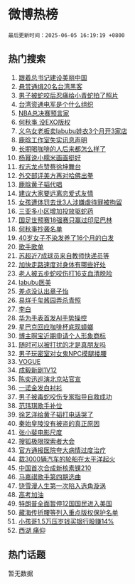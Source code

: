 # 微博热榜

`最后更新时间：2025-06-05 16:19:19 +0800`

## 热门搜索

1. [跟着总书记建设美丽中国](https://m.weibo.cn/search?containerid=100103type%3D1%26t%3D10%26q%3D%23%E8%B7%9F%E7%9D%80%E6%80%BB%E4%B9%A6%E8%AE%B0%E5%BB%BA%E8%AE%BE%E7%BE%8E%E4%B8%BD%E4%B8%AD%E5%9B%BD%23&stream_entry_id=51&isnewpage=1&extparam=seat%3D1%26filter_type%3Drealtimehot%26stream_entry_id%3D51%26c_type%3D51%26pos%3D0%26cate%3D10103%26q%3D%2523%25E8%25B7%259F%25E7%259D%2580%25E6%2580%25BB%25E4%25B9%25A6%25E8%25AE%25B0%25E5%25BB%25BA%25E8%25AE%25BE%25E7%25BE%258E%25E4%25B8%25BD%25E4%25B8%25AD%25E5%259B%25BD%2523%26dgr%3D0%26display_time%3D1749111558%26pre_seqid%3D17491115586870205098103)
1. [悬赏通缉20名台湾黑客](https://m.weibo.cn/search?containerid=100103type%3D1%26t%3D10%26q%3D%23%E6%82%AC%E8%B5%8F%E9%80%9A%E7%BC%8920%E5%90%8D%E5%8F%B0%E6%B9%BE%E9%BB%91%E5%AE%A2%23&stream_entry_id=31&isnewpage=1&extparam=seat%3D1%26filter_type%3Drealtimehot%26c_type%3D31%26q%3D%2523%25E6%2582%25AC%25E8%25B5%258F%25E9%2580%259A%25E7%25BC%258920%25E5%2590%258D%25E5%258F%25B0%25E6%25B9%25BE%25E9%25BB%2591%25E5%25AE%25A2%2523%26cate%3D5001%26stream_entry_id%3D31%26dgr%3D0%26band_rank%3D1%26pos%3D0%26flag%3D16%26realpos%3D1%26lcate%3D5001%26display_time%3D1749111558%26pre_seqid%3D17491115586870205098103)
1. [男子被蛇咬后忍痛给小青蛇拍了照片](https://m.weibo.cn/search?containerid=100103type%3D1%26t%3D10%26q%3D%23%E7%94%B7%E5%AD%90%E8%A2%AB%E8%9B%87%E5%92%AC%E5%90%8E%E5%BF%8D%E7%97%9B%E7%BB%99%E5%B0%8F%E9%9D%92%E8%9B%87%E6%8B%8D%E4%BA%86%E7%85%A7%E7%89%87%23&stream_entry_id=31&isnewpage=1&extparam=seat%3D1%26filter_type%3Drealtimehot%26c_type%3D31%26q%3D%2523%25E7%2594%25B7%25E5%25AD%2590%25E8%25A2%25AB%25E8%259B%2587%25E5%2592%25AC%25E5%2590%258E%25E5%25BF%258D%25E7%2597%259B%25E7%25BB%2599%25E5%25B0%258F%25E9%259D%2592%25E8%259B%2587%25E6%258B%258D%25E4%25BA%2586%25E7%2585%25A7%25E7%2589%2587%2523%26cate%3D5001%26stream_entry_id%3D31%26dgr%3D0%26band_rank%3D2%26pos%3D1%26flag%3D1%26realpos%3D2%26lcate%3D5001%26display_time%3D1749111558%26pre_seqid%3D17491115586870205098103)
1. [台湾资通电军是个什么组织](https://m.weibo.cn/search?containerid=100103type%3D1%26t%3D10%26q%3D%23%E5%8F%B0%E6%B9%BE%E8%B5%84%E9%80%9A%E7%94%B5%E5%86%9B%E6%98%AF%E4%B8%AA%E4%BB%80%E4%B9%88%E7%BB%84%E7%BB%87%23&stream_entry_id=31&isnewpage=1&extparam=seat%3D1%26filter_type%3Drealtimehot%26c_type%3D31%26q%3D%2523%25E5%258F%25B0%25E6%25B9%25BE%25E8%25B5%2584%25E9%2580%259A%25E7%2594%25B5%25E5%2586%259B%25E6%2598%25AF%25E4%25B8%25AA%25E4%25BB%2580%25E4%25B9%2588%25E7%25BB%2584%25E7%25BB%2587%2523%26cate%3D5001%26stream_entry_id%3D31%26dgr%3D0%26band_rank%3D3%26pos%3D2%26flag%3D0%26realpos%3D3%26lcate%3D5001%26display_time%3D1749111558%26pre_seqid%3D17491115586870205098103)
1. [NBA总决赛预言家](https://m.weibo.cn/search?containerid=100103type%3D1%26t%3D10%26q%3D%23NBA%E6%80%BB%E5%86%B3%E8%B5%9B%E9%A2%84%E8%A8%80%E5%AE%B6%23&stream_entry_id=31&isnewpage=1&extparam=seat%3D1%26filter_type%3Drealtimehot%26c_type%3D31%26q%3D%2523NBA%25E6%2580%25BB%25E5%2586%25B3%25E8%25B5%259B%25E9%25A2%2584%25E8%25A8%2580%25E5%25AE%25B6%2523%26dgr%3D0%26adid%3D288688%26stream_entry_id%3D31%26topic_ad%3D1%26band_rank%3D4%26pos%3D3%26cate%3D5001%26is_ad_pos%3D1%26lcate%3D5001%26display_time%3D1749111558%26pre_seqid%3D17491115586870205098103)
1. [何秋亊 没EXO版权](https://m.weibo.cn/search?containerid=100103type%3D1%26t%3D10%26q%3D%E4%BD%95%E7%A7%8B%E4%BA%8A+%E6%B2%A1EXO%E7%89%88%E6%9D%83&stream_entry_id=31&isnewpage=1&extparam=seat%3D1%26filter_type%3Drealtimehot%26c_type%3D31%26q%3D%25E4%25BD%2595%25E7%25A7%258B%25E4%25BA%258A%2520%25E6%25B2%25A1EXO%25E7%2589%2588%25E6%259D%2583%26cate%3D5001%26stream_entry_id%3D31%26dgr%3D0%26band_rank%3D4%26pos%3D4%26flag%3D1%26realpos%3D4%26lcate%3D5001%26display_time%3D1749111558%26pre_seqid%3D17491115586870205098103)
1. [义乌女老板卖labubu娃衣3个月开3家店](https://m.weibo.cn/search?containerid=100103type%3D1%26t%3D10%26q%3D%23%E4%B9%89%E4%B9%8C%E5%A5%B3%E8%80%81%E6%9D%BF%E5%8D%96labubu%E5%A8%83%E8%A1%A33%E4%B8%AA%E6%9C%88%E5%BC%803%E5%AE%B6%E5%BA%97%23&stream_entry_id=31&isnewpage=1&extparam=seat%3D1%26filter_type%3Drealtimehot%26c_type%3D31%26q%3D%2523%25E4%25B9%2589%25E4%25B9%258C%25E5%25A5%25B3%25E8%2580%2581%25E6%259D%25BF%25E5%258D%2596labubu%25E5%25A8%2583%25E8%25A1%25A33%25E4%25B8%25AA%25E6%259C%2588%25E5%25BC%25803%25E5%25AE%25B6%25E5%25BA%2597%2523%26cate%3D5001%26stream_entry_id%3D31%26dgr%3D0%26band_rank%3D5%26pos%3D5%26flag%3D1%26realpos%3D5%26lcate%3D5001%26display_time%3D1749111558%26pre_seqid%3D17491115586870205098103)
1. [鹿晗工作室失实讯息声明](https://m.weibo.cn/search?containerid=100103type%3D1%26t%3D10%26q%3D%23%E9%B9%BF%E6%99%97%E5%B7%A5%E4%BD%9C%E5%AE%A4%E5%A4%B1%E5%AE%9E%E8%AE%AF%E6%81%AF%E5%A3%B0%E6%98%8E%23&stream_entry_id=31&isnewpage=1&extparam=seat%3D1%26filter_type%3Drealtimehot%26c_type%3D31%26q%3D%2523%25E9%25B9%25BF%25E6%2599%2597%25E5%25B7%25A5%25E4%25BD%259C%25E5%25AE%25A4%25E5%25A4%25B1%25E5%25AE%259E%25E8%25AE%25AF%25E6%2581%25AF%25E5%25A3%25B0%25E6%2598%258E%2523%26cate%3D5001%26stream_entry_id%3D31%26dgr%3D0%26band_rank%3D6%26pos%3D6%26flag%3D1%26realpos%3D6%26lcate%3D5001%26display_time%3D1749111558%26pre_seqid%3D17491115586870205098103)
1. [长期喝咖啡的人后来都怎么样了](https://m.weibo.cn/search?containerid=100103type%3D1%26t%3D10%26q%3D%E9%95%BF%E6%9C%9F%E5%96%9D%E5%92%96%E5%95%A1%E7%9A%84%E4%BA%BA%E5%90%8E%E6%9D%A5%E9%83%BD%E6%80%8E%E4%B9%88%E6%A0%B7%E4%BA%86&stream_entry_id=31&isnewpage=1&extparam=seat%3D1%26filter_type%3Drealtimehot%26c_type%3D31%26q%3D%25E9%2595%25BF%25E6%259C%259F%25E5%2596%259D%25E5%2592%2596%25E5%2595%25A1%25E7%259A%2584%25E4%25BA%25BA%25E5%2590%258E%25E6%259D%25A5%25E9%2583%25BD%25E6%2580%258E%25E4%25B9%2588%25E6%25A0%25B7%25E4%25BA%2586%26cate%3D5001%26stream_entry_id%3D31%26dgr%3D0%26band_rank%3D7%26pos%3D7%26flag%3D1%26realpos%3D7%26lcate%3D5001%26display_time%3D1749111558%26pre_seqid%3D17491115586870205098103)
1. [杨幂说小糯米画画挺好](https://m.weibo.cn/search?containerid=100103type%3D1%26t%3D10%26q%3D%23%E6%9D%A8%E5%B9%82%E8%AF%B4%E5%B0%8F%E7%B3%AF%E7%B1%B3%E7%94%BB%E7%94%BB%E6%8C%BA%E5%A5%BD%23&stream_entry_id=31&isnewpage=1&extparam=seat%3D1%26filter_type%3Drealtimehot%26c_type%3D31%26q%3D%2523%25E6%259D%25A8%25E5%25B9%2582%25E8%25AF%25B4%25E5%25B0%258F%25E7%25B3%25AF%25E7%25B1%25B3%25E7%2594%25BB%25E7%2594%25BB%25E6%258C%25BA%25E5%25A5%25BD%2523%26cate%3D5001%26stream_entry_id%3D31%26dgr%3D0%26band_rank%3D8%26pos%3D8%26flag%3D0%26realpos%3D8%26lcate%3D5001%26display_time%3D1749111558%26pre_seqid%3D17491115586870205098103)
1. [权志龙点赞蔡徐坤舞台](https://m.weibo.cn/search?containerid=100103type%3D1%26t%3D10%26q%3D%23%E6%9D%83%E5%BF%97%E9%BE%99%E7%82%B9%E8%B5%9E%E8%94%A1%E5%BE%90%E5%9D%A4%E8%88%9E%E5%8F%B0%23&stream_entry_id=31&isnewpage=1&extparam=seat%3D1%26filter_type%3Drealtimehot%26c_type%3D31%26q%3D%2523%25E6%259D%2583%25E5%25BF%2597%25E9%25BE%2599%25E7%2582%25B9%25E8%25B5%259E%25E8%2594%25A1%25E5%25BE%2590%25E5%259D%25A4%25E8%2588%259E%25E5%258F%25B0%2523%26cate%3D5001%26stream_entry_id%3D31%26dgr%3D0%26band_rank%3D9%26pos%3D9%26flag%3D0%26realpos%3D9%26lcate%3D5001%26display_time%3D1749111558%26pre_seqid%3D17491115586870205098103)
1. [外交部评美方再对哈佛出拳](https://m.weibo.cn/search?containerid=100103type%3D1%26t%3D10%26q%3D%23%E5%A4%96%E4%BA%A4%E9%83%A8%E8%AF%84%E7%BE%8E%E6%96%B9%E5%86%8D%E5%AF%B9%E5%93%88%E4%BD%9B%E5%87%BA%E6%8B%B3%23&stream_entry_id=31&isnewpage=1&extparam=seat%3D1%26filter_type%3Drealtimehot%26c_type%3D31%26q%3D%2523%25E5%25A4%2596%25E4%25BA%25A4%25E9%2583%25A8%25E8%25AF%2584%25E7%25BE%258E%25E6%2596%25B9%25E5%2586%258D%25E5%25AF%25B9%25E5%2593%2588%25E4%25BD%259B%25E5%2587%25BA%25E6%258B%25B3%2523%26cate%3D5001%26stream_entry_id%3D31%26dgr%3D0%26band_rank%3D10%26pos%3D10%26flag%3D1%26realpos%3D10%26lcate%3D5001%26display_time%3D1749111558%26pre_seqid%3D17491115586870205098103)
1. [鹿晗黄子韬代唱](https://m.weibo.cn/search?containerid=100103type%3D1%26t%3D10%26q%3D%E9%B9%BF%E6%99%97%E9%BB%84%E5%AD%90%E9%9F%AC%E4%BB%A3%E5%94%B1&stream_entry_id=31&isnewpage=1&extparam=seat%3D1%26filter_type%3Drealtimehot%26c_type%3D31%26q%3D%25E9%25B9%25BF%25E6%2599%2597%25E9%25BB%2584%25E5%25AD%2590%25E9%259F%25AC%25E4%25BB%25A3%25E5%2594%25B1%26cate%3D5001%26stream_entry_id%3D31%26dgr%3D0%26band_rank%3D11%26pos%3D11%26flag%3D1%26realpos%3D11%26lcate%3D5001%26display_time%3D1749111558%26pre_seqid%3D17491115586870205098103)
1. [建议大家要远离恋爱式友情](https://m.weibo.cn/search?containerid=100103type%3D1%26t%3D10%26q%3D%E5%BB%BA%E8%AE%AE%E5%A4%A7%E5%AE%B6%E8%A6%81%E8%BF%9C%E7%A6%BB%E6%81%8B%E7%88%B1%E5%BC%8F%E5%8F%8B%E6%83%85&stream_entry_id=31&isnewpage=1&extparam=seat%3D1%26filter_type%3Drealtimehot%26c_type%3D31%26q%3D%25E5%25BB%25BA%25E8%25AE%25AE%25E5%25A4%25A7%25E5%25AE%25B6%25E8%25A6%2581%25E8%25BF%259C%25E7%25A6%25BB%25E6%2581%258B%25E7%2588%25B1%25E5%25BC%258F%25E5%258F%258B%25E6%2583%2585%26cate%3D5001%26stream_entry_id%3D31%26dgr%3D0%26band_rank%3D12%26pos%3D12%26flag%3D2%26realpos%3D12%26lcate%3D5001%26display_time%3D1749111558%26pre_seqid%3D17491115586870205098103)
1. [女孩遭体罚去世3人涉嫌虐待罪被拘留](https://m.weibo.cn/search?containerid=100103type%3D1%26t%3D10%26q%3D%23%E5%A5%B3%E5%AD%A9%E9%81%AD%E4%BD%93%E7%BD%9A%E5%8E%BB%E4%B8%963%E4%BA%BA%E6%B6%89%E5%AB%8C%E8%99%90%E5%BE%85%E7%BD%AA%E8%A2%AB%E6%8B%98%E7%95%99%23&stream_entry_id=31&isnewpage=1&extparam=seat%3D1%26filter_type%3Drealtimehot%26c_type%3D31%26q%3D%2523%25E5%25A5%25B3%25E5%25AD%25A9%25E9%2581%25AD%25E4%25BD%2593%25E7%25BD%259A%25E5%258E%25BB%25E4%25B8%25963%25E4%25BA%25BA%25E6%25B6%2589%25E5%25AB%258C%25E8%2599%2590%25E5%25BE%2585%25E7%25BD%25AA%25E8%25A2%25AB%25E6%258B%2598%25E7%2595%2599%2523%26cate%3D5001%26stream_entry_id%3D31%26dgr%3D0%26band_rank%3D13%26pos%3D13%26flag%3D2%26realpos%3D13%26lcate%3D5001%26display_time%3D1749111558%26pre_seqid%3D17491115586870205098103)
1. [三亚多小区增加投放驱蛇药](https://m.weibo.cn/search?containerid=100103type%3D1%26t%3D10%26q%3D%23%E4%B8%89%E4%BA%9A%E5%A4%9A%E5%B0%8F%E5%8C%BA%E5%A2%9E%E5%8A%A0%E6%8A%95%E6%94%BE%E9%A9%B1%E8%9B%87%E8%8D%AF%23&stream_entry_id=31&isnewpage=1&extparam=seat%3D1%26filter_type%3Drealtimehot%26c_type%3D31%26q%3D%2523%25E4%25B8%2589%25E4%25BA%259A%25E5%25A4%259A%25E5%25B0%258F%25E5%258C%25BA%25E5%25A2%259E%25E5%258A%25A0%25E6%258A%2595%25E6%2594%25BE%25E9%25A9%25B1%25E8%259B%2587%25E8%258D%25AF%2523%26cate%3D5001%26stream_entry_id%3D31%26dgr%3D0%26band_rank%3D14%26pos%3D14%26flag%3D1%26realpos%3D14%26lcate%3D5001%26display_time%3D1749111558%26pre_seqid%3D17491115586870205098103)
1. [国足世预赛18强赛只赢过印尼巴林](https://m.weibo.cn/search?containerid=100103type%3D1%26t%3D10%26q%3D%23%E5%9B%BD%E8%B6%B3%E4%B8%96%E9%A2%84%E8%B5%9B18%E5%BC%BA%E8%B5%9B%E5%8F%AA%E8%B5%A2%E8%BF%87%E5%8D%B0%E5%B0%BC%E5%B7%B4%E6%9E%97%23&stream_entry_id=31&isnewpage=1&extparam=seat%3D1%26filter_type%3Drealtimehot%26c_type%3D31%26q%3D%2523%25E5%259B%25BD%25E8%25B6%25B3%25E4%25B8%2596%25E9%25A2%2584%25E8%25B5%259B18%25E5%25BC%25BA%25E8%25B5%259B%25E5%258F%25AA%25E8%25B5%25A2%25E8%25BF%2587%25E5%258D%25B0%25E5%25B0%25BC%25E5%25B7%25B4%25E6%259E%2597%2523%26cate%3D5001%26stream_entry_id%3D31%26dgr%3D0%26band_rank%3D15%26pos%3D15%26flag%3D1%26realpos%3D15%26lcate%3D5001%26display_time%3D1749111558%26pre_seqid%3D17491115586870205098103)
1. [何秋亊抄袭名单](https://m.weibo.cn/search?containerid=100103type%3D1%26t%3D10%26q%3D%E4%BD%95%E7%A7%8B%E4%BA%8A%E6%8A%84%E8%A2%AD%E5%90%8D%E5%8D%95&stream_entry_id=31&isnewpage=1&extparam=seat%3D1%26filter_type%3Drealtimehot%26c_type%3D31%26q%3D%25E4%25BD%2595%25E7%25A7%258B%25E4%25BA%258A%25E6%258A%2584%25E8%25A2%25AD%25E5%2590%258D%25E5%258D%2595%26cate%3D5001%26stream_entry_id%3D31%26dgr%3D0%26band_rank%3D16%26pos%3D16%26flag%3D1%26realpos%3D16%26lcate%3D5001%26display_time%3D1749111558%26pre_seqid%3D17491115586870205098103)
1. [40岁女子不染发养了16个月的白发](https://m.weibo.cn/search?containerid=100103type%3D1%26t%3D10%26q%3D%2340%E5%B2%81%E5%A5%B3%E5%AD%90%E4%B8%8D%E6%9F%93%E5%8F%91%E5%85%BB%E4%BA%8616%E4%B8%AA%E6%9C%88%E7%9A%84%E7%99%BD%E5%8F%91%23&stream_entry_id=31&isnewpage=1&extparam=seat%3D1%26filter_type%3Drealtimehot%26c_type%3D31%26q%3D%252340%25E5%25B2%2581%25E5%25A5%25B3%25E5%25AD%2590%25E4%25B8%258D%25E6%259F%2593%25E5%258F%2591%25E5%2585%25BB%25E4%25BA%258616%25E4%25B8%25AA%25E6%259C%2588%25E7%259A%2584%25E7%2599%25BD%25E5%258F%2591%2523%26cate%3D5001%26stream_entry_id%3D31%26dgr%3D0%26band_rank%3D17%26pos%3D17%26flag%3D0%26realpos%3D17%26lcate%3D5001%26display_time%3D1749111558%26pre_seqid%3D17491115586870205098103)
1. [歌手歌单](https://m.weibo.cn/search?containerid=100103type%3D1%26t%3D10%26q%3D%E6%AD%8C%E6%89%8B%E6%AD%8C%E5%8D%95&stream_entry_id=31&isnewpage=1&extparam=seat%3D1%26filter_type%3Drealtimehot%26c_type%3D31%26q%3D%25E6%25AD%258C%25E6%2589%258B%25E6%25AD%258C%25E5%258D%2595%26cate%3D5001%26stream_entry_id%3D31%26dgr%3D0%26band_rank%3D18%26pos%3D18%26flag%3D0%26realpos%3D18%26lcate%3D5001%26display_time%3D1749111558%26pre_seqid%3D17491115586870205098103)
1. [苏超近7成球员来自教师快递员等](https://m.weibo.cn/search?containerid=100103type%3D1%26t%3D10%26q%3D%23%E8%8B%8F%E8%B6%85%E8%BF%917%E6%88%90%E7%90%83%E5%91%98%E6%9D%A5%E8%87%AA%E6%95%99%E5%B8%88%E5%BF%AB%E9%80%92%E5%91%98%E7%AD%89%23&stream_entry_id=31&isnewpage=1&extparam=seat%3D1%26filter_type%3Drealtimehot%26c_type%3D31%26q%3D%2523%25E8%258B%258F%25E8%25B6%2585%25E8%25BF%25917%25E6%2588%2590%25E7%2590%2583%25E5%2591%2598%25E6%259D%25A5%25E8%2587%25AA%25E6%2595%2599%25E5%25B8%2588%25E5%25BF%25AB%25E9%2580%2592%25E5%2591%2598%25E7%25AD%2589%2523%26cate%3D5001%26stream_entry_id%3D31%26dgr%3D0%26band_rank%3D19%26pos%3D19%26flag%3D1%26realpos%3D19%26lcate%3D5001%26display_time%3D1749111558%26pre_seqid%3D17491115586870205098103)
1. [加快走路速度对身体有哪些好处](https://m.weibo.cn/search?containerid=100103type%3D1%26t%3D10%26q%3D%E5%8A%A0%E5%BF%AB%E8%B5%B0%E8%B7%AF%E9%80%9F%E5%BA%A6%E5%AF%B9%E8%BA%AB%E4%BD%93%E6%9C%89%E5%93%AA%E4%BA%9B%E5%A5%BD%E5%A4%84&stream_entry_id=31&isnewpage=1&extparam=seat%3D1%26filter_type%3Drealtimehot%26c_type%3D31%26q%3D%25E5%258A%25A0%25E5%25BF%25AB%25E8%25B5%25B0%25E8%25B7%25AF%25E9%2580%259F%25E5%25BA%25A6%25E5%25AF%25B9%25E8%25BA%25AB%25E4%25BD%2593%25E6%259C%2589%25E5%2593%25AA%25E4%25BA%259B%25E5%25A5%25BD%25E5%25A4%2584%26cate%3D5001%26realpos%3D20%26stream_entry_id%3D31%26flag%3D1%26band_rank%3D20%26pos%3D20%26is_ai_ask%3D1%26dgr%3D0%26lcate%3D5001%26display_time%3D1749111558%26pre_seqid%3D17491115586870205098103)
1. [老人被五步蛇咬伤打16支血清脱险](https://m.weibo.cn/search?containerid=100103type%3D1%26t%3D10%26q%3D%23%E8%80%81%E4%BA%BA%E8%A2%AB%E4%BA%94%E6%AD%A5%E8%9B%87%E5%92%AC%E4%BC%A4%E6%89%9316%E6%94%AF%E8%A1%80%E6%B8%85%E8%84%B1%E9%99%A9%23&stream_entry_id=31&isnewpage=1&extparam=seat%3D1%26filter_type%3Drealtimehot%26c_type%3D31%26q%3D%2523%25E8%2580%2581%25E4%25BA%25BA%25E8%25A2%25AB%25E4%25BA%2594%25E6%25AD%25A5%25E8%259B%2587%25E5%2592%25AC%25E4%25BC%25A4%25E6%2589%259316%25E6%2594%25AF%25E8%25A1%2580%25E6%25B8%2585%25E8%2584%25B1%25E9%2599%25A9%2523%26cate%3D5001%26stream_entry_id%3D31%26dgr%3D0%26band_rank%3D21%26pos%3D21%26flag%3D0%26realpos%3D21%26lcate%3D5001%26display_time%3D1749111558%26pre_seqid%3D17491115586870205098103)
1. [labubu医美](https://m.weibo.cn/search?containerid=100103type%3D1%26t%3D10%26q%3Dlabubu%E5%8C%BB%E7%BE%8E&stream_entry_id=31&isnewpage=1&extparam=seat%3D1%26filter_type%3Drealtimehot%26c_type%3D31%26q%3Dlabubu%25E5%258C%25BB%25E7%25BE%258E%26cate%3D5001%26stream_entry_id%3D31%26dgr%3D0%26band_rank%3D22%26pos%3D22%26flag%3D1%26realpos%3D22%26lcate%3D5001%26display_time%3D1749111558%26pre_seqid%3D17491115586870205098103)
1. [差点没认出章子怡](https://m.weibo.cn/search?containerid=100103type%3D1%26t%3D10%26q%3D%E5%B7%AE%E7%82%B9%E6%B2%A1%E8%AE%A4%E5%87%BA%E7%AB%A0%E5%AD%90%E6%80%A1&stream_entry_id=31&isnewpage=1&extparam=seat%3D1%26filter_type%3Drealtimehot%26c_type%3D31%26q%3D%25E5%25B7%25AE%25E7%2582%25B9%25E6%25B2%25A1%25E8%25AE%25A4%25E5%2587%25BA%25E7%25AB%25A0%25E5%25AD%2590%25E6%2580%25A1%26cate%3D5001%26stream_entry_id%3D31%26dgr%3D0%26band_rank%3D23%26pos%3D23%26flag%3D1%26realpos%3D23%26lcate%3D5001%26display_time%3D1749111558%26pre_seqid%3D17491115586870205098103)
1. [易烊千玺酱园弄杀青照](https://m.weibo.cn/search?containerid=100103type%3D1%26t%3D10%26q%3D%23%E6%98%93%E7%83%8A%E5%8D%83%E7%8E%BA%E9%85%B1%E5%9B%AD%E5%BC%84%E6%9D%80%E9%9D%92%E7%85%A7%23&stream_entry_id=31&isnewpage=1&extparam=seat%3D1%26filter_type%3Drealtimehot%26c_type%3D31%26q%3D%2523%25E6%2598%2593%25E7%2583%258A%25E5%258D%2583%25E7%258E%25BA%25E9%2585%25B1%25E5%259B%25AD%25E5%25BC%2584%25E6%259D%2580%25E9%259D%2592%25E7%2585%25A7%2523%26cate%3D5001%26stream_entry_id%3D31%26dgr%3D0%26band_rank%3D24%26pos%3D24%26flag%3D1%26realpos%3D24%26lcate%3D5001%26display_time%3D1749111558%26pre_seqid%3D17491115586870205098103)
1. [李白](https://m.weibo.cn/search?containerid=100103type%3D1%26t%3D10%26q%3D%E6%9D%8E%E7%99%BD&stream_entry_id=31&isnewpage=1&extparam=seat%3D1%26filter_type%3Drealtimehot%26c_type%3D31%26q%3D%25E6%259D%258E%25E7%2599%25BD%26cate%3D5001%26stream_entry_id%3D31%26dgr%3D0%26band_rank%3D25%26pos%3D25%26flag%3D0%26realpos%3D25%26lcate%3D5001%26display_time%3D1749111558%26pre_seqid%3D17491115586870205098103)
1. [华为手表首发AI手势操控](https://m.weibo.cn/search?containerid=100103type%3D1%26t%3D10%26q%3D%23%E5%8D%8E%E4%B8%BA%E6%89%8B%E8%A1%A8%E9%A6%96%E5%8F%91AI%E6%89%8B%E5%8A%BF%E6%93%8D%E6%8E%A7%23&stream_entry_id=31&isnewpage=1&extparam=seat%3D1%26filter_type%3Drealtimehot%26c_type%3D31%26q%3D%2523%25E5%258D%258E%25E4%25B8%25BA%25E6%2589%258B%25E8%25A1%25A8%25E9%25A6%2596%25E5%258F%2591AI%25E6%2589%258B%25E5%258A%25BF%25E6%2593%258D%25E6%258E%25A7%2523%26cate%3D5001%26stream_entry_id%3D31%26dgr%3D0%26band_rank%3D26%26pos%3D26%26flag%3D1%26realpos%3D26%26lcate%3D5001%26display_time%3D1749111558%26pre_seqid%3D17491115586870205098103)
1. [星巴克回应咖啡杯底现蟑螂](https://m.weibo.cn/search?containerid=100103type%3D1%26t%3D10%26q%3D%23%E6%98%9F%E5%B7%B4%E5%85%8B%E5%9B%9E%E5%BA%94%E5%92%96%E5%95%A1%E6%9D%AF%E5%BA%95%E7%8E%B0%E8%9F%91%E8%9E%82%23&stream_entry_id=31&isnewpage=1&extparam=seat%3D1%26filter_type%3Drealtimehot%26c_type%3D31%26q%3D%2523%25E6%2598%259F%25E5%25B7%25B4%25E5%2585%258B%25E5%259B%259E%25E5%25BA%2594%25E5%2592%2596%25E5%2595%25A1%25E6%259D%25AF%25E5%25BA%2595%25E7%258E%25B0%25E8%259F%2591%25E8%259E%2582%2523%26cate%3D5001%26stream_entry_id%3D31%26dgr%3D0%26band_rank%3D27%26pos%3D27%26flag%3D1%26realpos%3D27%26lcate%3D5001%26display_time%3D1749111558%26pre_seqid%3D17491115586870205098103)
1. [博主啊宝近期申请个人形象商标](https://m.weibo.cn/search?containerid=100103type%3D1%26t%3D10%26q%3D%23%E5%8D%9A%E4%B8%BB%E5%95%8A%E5%AE%9D%E8%BF%91%E6%9C%9F%E7%94%B3%E8%AF%B7%E4%B8%AA%E4%BA%BA%E5%BD%A2%E8%B1%A1%E5%95%86%E6%A0%87%23&stream_entry_id=31&isnewpage=1&extparam=seat%3D1%26filter_type%3Drealtimehot%26c_type%3D31%26q%3D%2523%25E5%258D%259A%25E4%25B8%25BB%25E5%2595%258A%25E5%25AE%259D%25E8%25BF%2591%25E6%259C%259F%25E7%2594%25B3%25E8%25AF%25B7%25E4%25B8%25AA%25E4%25BA%25BA%25E5%25BD%25A2%25E8%25B1%25A1%25E5%2595%2586%25E6%25A0%2587%2523%26cate%3D5001%26stream_entry_id%3D31%26dgr%3D0%26band_rank%3D28%26pos%3D28%26flag%3D1%26realpos%3D28%26lcate%3D5001%26display_time%3D1749111558%26pre_seqid%3D17491115586870205098103)
1. [随时可以被打扰的才是真朋友吗](https://m.weibo.cn/search?containerid=100103type%3D1%26t%3D10%26q%3D%E9%9A%8F%E6%97%B6%E5%8F%AF%E4%BB%A5%E8%A2%AB%E6%89%93%E6%89%B0%E7%9A%84%E6%89%8D%E6%98%AF%E7%9C%9F%E6%9C%8B%E5%8F%8B%E5%90%97&stream_entry_id=31&isnewpage=1&extparam=seat%3D1%26filter_type%3Drealtimehot%26c_type%3D31%26q%3D%25E9%259A%258F%25E6%2597%25B6%25E5%258F%25AF%25E4%25BB%25A5%25E8%25A2%25AB%25E6%2589%2593%25E6%2589%25B0%25E7%259A%2584%25E6%2589%258D%25E6%2598%25AF%25E7%259C%259F%25E6%259C%258B%25E5%258F%258B%25E5%2590%2597%26cate%3D5001%26realpos%3D29%26stream_entry_id%3D31%26flag%3D1%26band_rank%3D29%26pos%3D29%26is_ai_ask%3D1%26dgr%3D0%26lcate%3D5001%26display_time%3D1749111558%26pre_seqid%3D17491115586870205098103)
1. [男子玩密室对女鬼NPC摸腿搂腰](https://m.weibo.cn/search?containerid=100103type%3D1%26t%3D10%26q%3D%23%E7%94%B7%E5%AD%90%E7%8E%A9%E5%AF%86%E5%AE%A4%E5%AF%B9%E5%A5%B3%E9%AC%BCNPC%E6%91%B8%E8%85%BF%E6%90%82%E8%85%B0%23&stream_entry_id=31&isnewpage=1&extparam=seat%3D1%26filter_type%3Drealtimehot%26c_type%3D31%26q%3D%2523%25E7%2594%25B7%25E5%25AD%2590%25E7%258E%25A9%25E5%25AF%2586%25E5%25AE%25A4%25E5%25AF%25B9%25E5%25A5%25B3%25E9%25AC%25BCNPC%25E6%2591%25B8%25E8%2585%25BF%25E6%2590%2582%25E8%2585%25B0%2523%26cate%3D5001%26stream_entry_id%3D31%26dgr%3D0%26band_rank%3D30%26pos%3D30%26flag%3D1%26realpos%3D30%26lcate%3D5001%26display_time%3D1749111558%26pre_seqid%3D17491115586870205098103)
1. [VOGUE](https://m.weibo.cn/search?containerid=100103type%3D1%26t%3D10%26q%3DVOGUE&stream_entry_id=31&isnewpage=1&extparam=seat%3D1%26filter_type%3Drealtimehot%26c_type%3D31%26q%3DVOGUE%26cate%3D5001%26stream_entry_id%3D31%26dgr%3D0%26band_rank%3D31%26pos%3D31%26flag%3D1%26realpos%3D31%26lcate%3D5001%26display_time%3D1749111558%26pre_seqid%3D17491115586870205098103)
1. [成毅新剧1V12](https://m.weibo.cn/search?containerid=100103type%3D1%26t%3D10%26q%3D%E6%88%90%E6%AF%85%E6%96%B0%E5%89%A71V12&stream_entry_id=31&isnewpage=1&extparam=seat%3D1%26filter_type%3Drealtimehot%26c_type%3D31%26q%3D%25E6%2588%2590%25E6%25AF%2585%25E6%2596%25B0%25E5%2589%25A71V12%26cate%3D5001%26stream_entry_id%3D31%26dgr%3D0%26band_rank%3D32%26pos%3D32%26flag%3D1%26realpos%3D32%26lcate%3D5001%26display_time%3D1749111558%26pre_seqid%3D17491115586870205098103)
1. [陈奕迅巡演北京站官宣](https://m.weibo.cn/search?containerid=100103type%3D1%26t%3D10%26q%3D%23%E9%99%88%E5%A5%95%E8%BF%85%E5%B7%A1%E6%BC%94%E5%8C%97%E4%BA%AC%E7%AB%99%E5%AE%98%E5%AE%A3%23&stream_entry_id=31&isnewpage=1&extparam=seat%3D1%26filter_type%3Drealtimehot%26c_type%3D31%26q%3D%2523%25E9%2599%2588%25E5%25A5%2595%25E8%25BF%2585%25E5%25B7%25A1%25E6%25BC%2594%25E5%258C%2597%25E4%25BA%25AC%25E7%25AB%2599%25E5%25AE%2598%25E5%25AE%25A3%2523%26cate%3D5001%26stream_entry_id%3D31%26dgr%3D0%26band_rank%3D33%26pos%3D33%26flag%3D1%26realpos%3D33%26lcate%3D5001%26display_time%3D1749111558%26pre_seqid%3D17491115586870205098103)
1. [一诺金发白衬衫](https://m.weibo.cn/search?containerid=100103type%3D1%26t%3D10%26q%3D%23%E4%B8%80%E8%AF%BA%E9%87%91%E5%8F%91%E7%99%BD%E8%A1%AC%E8%A1%AB%23&stream_entry_id=31&isnewpage=1&extparam=seat%3D1%26filter_type%3Drealtimehot%26c_type%3D31%26q%3D%2523%25E4%25B8%2580%25E8%25AF%25BA%25E9%2587%2591%25E5%258F%2591%25E7%2599%25BD%25E8%25A1%25AC%25E8%25A1%25AB%2523%26cate%3D5001%26stream_entry_id%3D31%26dgr%3D0%26band_rank%3D34%26pos%3D34%26flag%3D1%26realpos%3D34%26lcate%3D5001%26display_time%3D1749111558%26pre_seqid%3D17491115586870205098103)
1. [男子被毒蛇咬伤专家指导自救成功](https://m.weibo.cn/search?containerid=100103type%3D1%26t%3D10%26q%3D%23%E7%94%B7%E5%AD%90%E8%A2%AB%E6%AF%92%E8%9B%87%E5%92%AC%E4%BC%A4%E4%B8%93%E5%AE%B6%E6%8C%87%E5%AF%BC%E8%87%AA%E6%95%91%E6%88%90%E5%8A%9F%23&stream_entry_id=31&isnewpage=1&extparam=seat%3D1%26filter_type%3Drealtimehot%26c_type%3D31%26q%3D%2523%25E7%2594%25B7%25E5%25AD%2590%25E8%25A2%25AB%25E6%25AF%2592%25E8%259B%2587%25E5%2592%25AC%25E4%25BC%25A4%25E4%25B8%2593%25E5%25AE%25B6%25E6%258C%2587%25E5%25AF%25BC%25E8%2587%25AA%25E6%2595%2591%25E6%2588%2590%25E5%258A%259F%2523%26cate%3D5001%26stream_entry_id%3D31%26dgr%3D0%26band_rank%3D35%26pos%3D35%26flag%3D1%26realpos%3D35%26lcate%3D5001%26display_time%3D1749111558%26pre_seqid%3D17491115586870205098103)
1. [范玮琪歌手补位](https://m.weibo.cn/search?containerid=100103type%3D1%26t%3D10%26q%3D%23%E8%8C%83%E7%8E%AE%E7%90%AA%E6%AD%8C%E6%89%8B%E8%A1%A5%E4%BD%8D%23&stream_entry_id=31&isnewpage=1&extparam=seat%3D1%26filter_type%3Drealtimehot%26c_type%3D31%26q%3D%2523%25E8%258C%2583%25E7%258E%25AE%25E7%2590%25AA%25E6%25AD%258C%25E6%2589%258B%25E8%25A1%25A5%25E4%25BD%258D%2523%26cate%3D5001%26stream_entry_id%3D31%26dgr%3D0%26band_rank%3D36%26pos%3D36%26flag%3D0%26realpos%3D36%26lcate%3D5001%26display_time%3D1749111558%26pre_seqid%3D17491115586870205098103)
1. [徐艺洋给黄子韬打电话哭了](https://m.weibo.cn/search?containerid=100103type%3D1%26t%3D10%26q%3D%E5%BE%90%E8%89%BA%E6%B4%8B%E7%BB%99%E9%BB%84%E5%AD%90%E9%9F%AC%E6%89%93%E7%94%B5%E8%AF%9D%E5%93%AD%E4%BA%86&stream_entry_id=31&isnewpage=1&extparam=seat%3D1%26filter_type%3Drealtimehot%26c_type%3D31%26q%3D%25E5%25BE%2590%25E8%2589%25BA%25E6%25B4%258B%25E7%25BB%2599%25E9%25BB%2584%25E5%25AD%2590%25E9%259F%25AC%25E6%2589%2593%25E7%2594%25B5%25E8%25AF%259D%25E5%2593%25AD%25E4%25BA%2586%26cate%3D5001%26stream_entry_id%3D31%26dgr%3D0%26band_rank%3D37%26pos%3D37%26flag%3D1%26realpos%3D37%26lcate%3D5001%26display_time%3D1749111558%26pre_seqid%3D17491115586870205098103)
1. [秦始皇陵没有被盗的真正原因](https://m.weibo.cn/search?containerid=100103type%3D1%26t%3D10%26q%3D%E7%A7%A6%E5%A7%8B%E7%9A%87%E9%99%B5%E6%B2%A1%E6%9C%89%E8%A2%AB%E7%9B%97%E7%9A%84%E7%9C%9F%E6%AD%A3%E5%8E%9F%E5%9B%A0&stream_entry_id=31&isnewpage=1&extparam=seat%3D1%26filter_type%3Drealtimehot%26c_type%3D31%26q%3D%25E7%25A7%25A6%25E5%25A7%258B%25E7%259A%2587%25E9%2599%25B5%25E6%25B2%25A1%25E6%259C%2589%25E8%25A2%25AB%25E7%259B%2597%25E7%259A%2584%25E7%259C%259F%25E6%25AD%25A3%25E5%258E%259F%25E5%259B%25A0%26cate%3D5001%26stream_entry_id%3D31%26dgr%3D0%26band_rank%3D38%26pos%3D38%26flag%3D1%26realpos%3D38%26lcate%3D5001%26display_time%3D1749111558%26pre_seqid%3D17491115586870205098103)
1. [张小斐电影尺度](https://m.weibo.cn/search?containerid=100103type%3D1%26t%3D10%26q%3D%E5%BC%A0%E5%B0%8F%E6%96%90%E7%94%B5%E5%BD%B1%E5%B0%BA%E5%BA%A6&stream_entry_id=31&isnewpage=1&extparam=seat%3D1%26filter_type%3Drealtimehot%26c_type%3D31%26q%3D%25E5%25BC%25A0%25E5%25B0%258F%25E6%2596%2590%25E7%2594%25B5%25E5%25BD%25B1%25E5%25B0%25BA%25E5%25BA%25A6%26cate%3D5001%26stream_entry_id%3D31%26dgr%3D0%26band_rank%3D39%26pos%3D39%26flag%3D0%26realpos%3D39%26lcate%3D5001%26display_time%3D1749111558%26pre_seqid%3D17491115586870205098103)
1. [搜狐极限探索者大会](https://m.weibo.cn/search?containerid=100103type%3D1%26t%3D10%26q%3D%23%E6%90%9C%E7%8B%90%E6%9E%81%E9%99%90%E6%8E%A2%E7%B4%A2%E8%80%85%E5%A4%A7%E4%BC%9A%23&stream_entry_id=31&isnewpage=1&extparam=seat%3D1%26filter_type%3Drealtimehot%26c_type%3D31%26q%3D%2523%25E6%2590%259C%25E7%258B%2590%25E6%259E%2581%25E9%2599%2590%25E6%258E%25A2%25E7%25B4%25A2%25E8%2580%2585%25E5%25A4%25A7%25E4%25BC%259A%2523%26cate%3D5001%26adid%3D288801%26stream_entry_id%3D31%26dgr%3D0%26band_rank%3D40%26pos%3D40%26flag%3D1%26realpos%3D40%26lcate%3D5001%26display_time%3D1749111558%26pre_seqid%3D17491115586870205098103)
1. [官方通报医院夸大病情过度治疗](https://m.weibo.cn/search?containerid=100103type%3D1%26t%3D10%26q%3D%23%E5%AE%98%E6%96%B9%E9%80%9A%E6%8A%A5%E5%8C%BB%E9%99%A2%E5%A4%B8%E5%A4%A7%E7%97%85%E6%83%85%E8%BF%87%E5%BA%A6%E6%B2%BB%E7%96%97%23&stream_entry_id=31&isnewpage=1&extparam=seat%3D1%26filter_type%3Drealtimehot%26c_type%3D31%26q%3D%2523%25E5%25AE%2598%25E6%2596%25B9%25E9%2580%259A%25E6%258A%25A5%25E5%258C%25BB%25E9%2599%25A2%25E5%25A4%25B8%25E5%25A4%25A7%25E7%2597%2585%25E6%2583%2585%25E8%25BF%2587%25E5%25BA%25A6%25E6%25B2%25BB%25E7%2596%2597%2523%26cate%3D5001%26stream_entry_id%3D31%26dgr%3D0%26band_rank%3D41%26pos%3D41%26flag%3D1%26realpos%3D41%26lcate%3D5001%26display_time%3D1749111558%26pre_seqid%3D17491115586870205098103)
1. [载3000辆汽车的轮船在太平洋起火](https://m.weibo.cn/search?containerid=100103type%3D1%26t%3D10%26q%3D%23%E8%BD%BD3000%E8%BE%86%E6%B1%BD%E8%BD%A6%E7%9A%84%E8%BD%AE%E8%88%B9%E5%9C%A8%E5%A4%AA%E5%B9%B3%E6%B4%8B%E8%B5%B7%E7%81%AB%23&stream_entry_id=31&isnewpage=1&extparam=seat%3D1%26filter_type%3Drealtimehot%26c_type%3D31%26q%3D%2523%25E8%25BD%25BD3000%25E8%25BE%2586%25E6%25B1%25BD%25E8%25BD%25A6%25E7%259A%2584%25E8%25BD%25AE%25E8%2588%25B9%25E5%259C%25A8%25E5%25A4%25AA%25E5%25B9%25B3%25E6%25B4%258B%25E8%25B5%25B7%25E7%2581%25AB%2523%26cate%3D5001%26stream_entry_id%3D31%26dgr%3D0%26band_rank%3D42%26pos%3D42%26flag%3D0%26realpos%3D42%26lcate%3D5001%26display_time%3D1749111558%26pre_seqid%3D17491115586870205098103)
1. [中国首次合成新核素镤210](https://m.weibo.cn/search?containerid=100103type%3D1%26t%3D10%26q%3D%23%E4%B8%AD%E5%9B%BD%E9%A6%96%E6%AC%A1%E5%90%88%E6%88%90%E6%96%B0%E6%A0%B8%E7%B4%A0%E9%95%A4210%23&stream_entry_id=31&isnewpage=1&extparam=seat%3D1%26filter_type%3Drealtimehot%26c_type%3D31%26q%3D%2523%25E4%25B8%25AD%25E5%259B%25BD%25E9%25A6%2596%25E6%25AC%25A1%25E5%2590%2588%25E6%2588%2590%25E6%2596%25B0%25E6%25A0%25B8%25E7%25B4%25A0%25E9%2595%25A4210%2523%26cate%3D5001%26stream_entry_id%3D31%26dgr%3D0%26band_rank%3D43%26pos%3D43%26flag%3D1%26realpos%3D43%26lcate%3D5001%26display_time%3D1749111558%26pre_seqid%3D17491115586870205098103)
1. [马嘉祺歌手第四期选曲](https://m.weibo.cn/search?containerid=100103type%3D1%26t%3D10%26q%3D%23%E9%A9%AC%E5%98%89%E7%A5%BA%E6%AD%8C%E6%89%8B%E7%AC%AC%E5%9B%9B%E6%9C%9F%E9%80%89%E6%9B%B2%23&stream_entry_id=31&isnewpage=1&extparam=seat%3D1%26filter_type%3Drealtimehot%26c_type%3D31%26q%3D%2523%25E9%25A9%25AC%25E5%2598%2589%25E7%25A5%25BA%25E6%25AD%258C%25E6%2589%258B%25E7%25AC%25AC%25E5%259B%259B%25E6%259C%259F%25E9%2580%2589%25E6%259B%25B2%2523%26cate%3D5001%26stream_entry_id%3D31%26dgr%3D0%26band_rank%3D44%26pos%3D44%26flag%3D1%26realpos%3D44%26lcate%3D5001%26display_time%3D1749111558%26pre_seqid%3D17491115586870205098103)
1. [饶雪漫人生第一次陷入选角漩涡](https://m.weibo.cn/search?containerid=100103type%3D1%26t%3D10%26q%3D%23%E9%A5%B6%E9%9B%AA%E6%BC%AB%E4%BA%BA%E7%94%9F%E7%AC%AC%E4%B8%80%E6%AC%A1%E9%99%B7%E5%85%A5%E9%80%89%E8%A7%92%E6%BC%A9%E6%B6%A1%23&stream_entry_id=31&isnewpage=1&extparam=seat%3D1%26filter_type%3Drealtimehot%26c_type%3D31%26q%3D%2523%25E9%25A5%25B6%25E9%259B%25AA%25E6%25BC%25AB%25E4%25BA%25BA%25E7%2594%259F%25E7%25AC%25AC%25E4%25B8%2580%25E6%25AC%25A1%25E9%2599%25B7%25E5%2585%25A5%25E9%2580%2589%25E8%25A7%2592%25E6%25BC%25A9%25E6%25B6%25A1%2523%26cate%3D5001%26stream_entry_id%3D31%26dgr%3D0%26band_rank%3D45%26pos%3D45%26flag%3D1%26realpos%3D45%26lcate%3D5001%26display_time%3D1749111558%26pre_seqid%3D17491115586870205098103)
1. [高考加油](https://m.weibo.cn/search?containerid=100103type%3D1%26t%3D10%26q%3D%23%E9%AB%98%E8%80%83%E5%8A%A0%E6%B2%B9%23&stream_entry_id=31&isnewpage=1&extparam=seat%3D1%26filter_type%3Drealtimehot%26c_type%3D31%26q%3D%2523%25E9%25AB%2598%25E8%2580%2583%25E5%258A%25A0%25E6%25B2%25B9%2523%26cate%3D5001%26stream_entry_id%3D31%26dgr%3D0%26band_rank%3D46%26pos%3D46%26flag%3D0%26realpos%3D46%26lcate%3D5001%26display_time%3D1749111558%26pre_seqid%3D17491115586870205098103)
1. [特朗普全面暂停12国国民进入美国](https://m.weibo.cn/search?containerid=100103type%3D1%26t%3D10%26q%3D%23%E7%89%B9%E6%9C%97%E6%99%AE%E5%85%A8%E9%9D%A2%E6%9A%82%E5%81%9C12%E5%9B%BD%E5%9B%BD%E6%B0%91%E8%BF%9B%E5%85%A5%E7%BE%8E%E5%9B%BD%23&stream_entry_id=31&isnewpage=1&extparam=seat%3D1%26filter_type%3Drealtimehot%26c_type%3D31%26q%3D%2523%25E7%2589%25B9%25E6%259C%2597%25E6%2599%25AE%25E5%2585%25A8%25E9%259D%25A2%25E6%259A%2582%25E5%2581%259C12%25E5%259B%25BD%25E5%259B%25BD%25E6%25B0%2591%25E8%25BF%259B%25E5%2585%25A5%25E7%25BE%258E%25E5%259B%25BD%2523%26cate%3D5001%26stream_entry_id%3D31%26dgr%3D0%26band_rank%3D47%26pos%3D47%26flag%3D0%26realpos%3D47%26lcate%3D5001%26display_time%3D1749111558%26pre_seqid%3D17491115586870205098103)
1. [藏海传折腰等列入重点版权保护名单](https://m.weibo.cn/search?containerid=100103type%3D1%26t%3D10%26q%3D%23%E8%97%8F%E6%B5%B7%E4%BC%A0%E6%8A%98%E8%85%B0%E7%AD%89%E5%88%97%E5%85%A5%E9%87%8D%E7%82%B9%E7%89%88%E6%9D%83%E4%BF%9D%E6%8A%A4%E5%90%8D%E5%8D%95%23&stream_entry_id=31&isnewpage=1&extparam=seat%3D1%26filter_type%3Drealtimehot%26c_type%3D31%26q%3D%2523%25E8%2597%258F%25E6%25B5%25B7%25E4%25BC%25A0%25E6%258A%2598%25E8%2585%25B0%25E7%25AD%2589%25E5%2588%2597%25E5%2585%25A5%25E9%2587%258D%25E7%2582%25B9%25E7%2589%2588%25E6%259D%2583%25E4%25BF%259D%25E6%258A%25A4%25E5%2590%258D%25E5%258D%2595%2523%26cate%3D5001%26stream_entry_id%3D31%26dgr%3D0%26band_rank%3D48%26pos%3D48%26flag%3D1%26realpos%3D48%26lcate%3D5001%26display_time%3D1749111558%26pre_seqid%3D17491115586870205098103)
1. [小孩哥1.5万压岁钱买银行股赚14%](https://m.weibo.cn/search?containerid=100103type%3D1%26t%3D10%26q%3D%23%E5%B0%8F%E5%AD%A9%E5%93%A51.5%E4%B8%87%E5%8E%8B%E5%B2%81%E9%92%B1%E4%B9%B0%E9%93%B6%E8%A1%8C%E8%82%A1%E8%B5%9A14%25%23&stream_entry_id=31&isnewpage=1&extparam=seat%3D1%26filter_type%3Drealtimehot%26c_type%3D31%26q%3D%2523%25E5%25B0%258F%25E5%25AD%25A9%25E5%2593%25A51.5%25E4%25B8%2587%25E5%258E%258B%25E5%25B2%2581%25E9%2592%25B1%25E4%25B9%25B0%25E9%2593%25B6%25E8%25A1%258C%25E8%2582%25A1%25E8%25B5%259A14%2525%2523%26cate%3D5001%26stream_entry_id%3D31%26dgr%3D0%26band_rank%3D49%26pos%3D49%26flag%3D0%26realpos%3D49%26lcate%3D5001%26display_time%3D1749111558%26pre_seqid%3D17491115586870205098103)
1. [西湖 痛仰](https://m.weibo.cn/search?containerid=100103type%3D1%26t%3D10%26q%3D%E8%A5%BF%E6%B9%96+%E7%97%9B%E4%BB%B0&stream_entry_id=31&isnewpage=1&extparam=seat%3D1%26filter_type%3Drealtimehot%26c_type%3D31%26q%3D%25E8%25A5%25BF%25E6%25B9%2596%2520%25E7%2597%259B%25E4%25BB%25B0%26cate%3D5001%26stream_entry_id%3D31%26dgr%3D0%26band_rank%3D50%26pos%3D50%26flag%3D1%26realpos%3D50%26lcate%3D5001%26display_time%3D1749111558%26pre_seqid%3D17491115586870205098103)

## 热门话题

暂无数据
